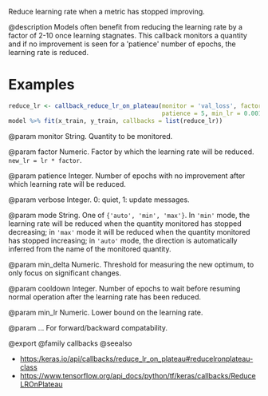 Reduce learning rate when a metric has stopped improving.

@description
Models often benefit from reducing the learning rate by a factor
of 2-10 once learning stagnates. This callback monitors a
quantity and if no improvement is seen for a 'patience' number
of epochs, the learning rate is reduced.

# Examples

```r
reduce_lr <- callback_reduce_lr_on_plateau(monitor = 'val_loss', factor = 0.2,
                                           patience = 5, min_lr = 0.001)
model %>% fit(x_train, y_train, callbacks = list(reduce_lr))
```

@param monitor
String. Quantity to be monitored.

@param factor
Numeric. Factor by which the learning rate will be reduced.
`new_lr = lr * factor`.

@param patience
Integer. Number of epochs with no improvement after which
learning rate will be reduced.

@param verbose
Integer. 0: quiet, 1: update messages.

@param mode
String. One of `{'auto', 'min', 'max'}`. In `'min'` mode,
the learning rate will be reduced when the
quantity monitored has stopped decreasing; in `'max'` mode it will
be reduced when the quantity monitored has stopped increasing; in
`'auto'` mode, the direction is automatically inferred from the name
of the monitored quantity.

@param min_delta
Numeric. Threshold for measuring the new optimum, to only focus
on significant changes.

@param cooldown
Integer. Number of epochs to wait before resuming normal
operation after the learning rate has been reduced.

@param min_lr
Numeric. Lower bound on the learning rate.

@param ...
For forward/backward compatability.

@export
@family callbacks
@seealso
+ <https:/keras.io/api/callbacks/reduce_lr_on_plateau#reducelronplateau-class>
+ <https://www.tensorflow.org/api_docs/python/tf/keras/callbacks/ReduceLROnPlateau>
